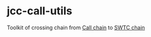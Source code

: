 # jcc-call-utils

Toolkit of crossing chain from [Call chain](http://www.callchain.live/) to [SWTC chain](http://www.swtc.top/#/)
